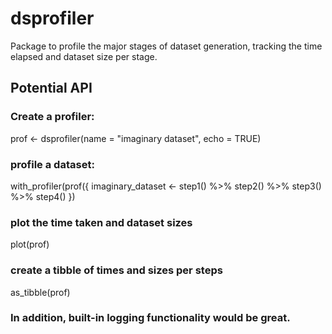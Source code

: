 # dsprofiler
Package to profile the major stages of dataset generation, tracking the time elapsed and dataset size per stage.

## Potential API ##

### Create a profiler: ###
prof <- dsprofiler(name = "imaginary dataset", echo = TRUE)

### profile a dataset: ###
with_profiler(prof({
  imaginary_dataset <-
    step1() %>%
    step2() %>%
    step3() %>%
    step4()
})

### plot the time taken and dataset sizes ###
plot(prof)

### create a tibble of times and sizes per steps ###
as_tibble(prof)

### In addition, built-in logging functionality would be great. ###
